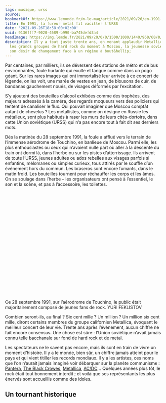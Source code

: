 ```yaml
---
tags: musique, urss
source:
bookmarkOf: https://www.lemonde.fr/m-le-mag/article/2021/09/26/en-1991-la-fureur-metal-fit-vaciller-l-urss_6096036_4500055.html
title: En 1991, la fureur metal fit vaciller l’URSS
date: '2021-09-26T18:58:00+02:00'
uuid: 9136fff7-9020-4689-b990-ba745defd3a4
headImage: https://img.lemde.fr/2021/09/20/0/0/1500/1000/1440/960/60/0/bdf1e86_137339-3236820.jpg
description: Il y a tout juste trente ans, en venant applaudir Metallica, AC/DC et
  les grands groupes de hard rock du moment à Moscou, la jeunesse soviétique hurlait
  son désir de changement face à un régime à bout&hellip;
---
```


Par centaines, par milliers, ils se déversent des stations de métro et de bus environnantes, foule hurlante qui exulte et tangue comme dans un pogo géant. Sur les rares images qui ont immortalisé leur arrivée à ce concert de légende, on les voit, une marée de vestes en jean, de blousons de cuir, de bandanas gauchement noués, de visages déformés par l’excitation.

S’y ajoutent des bouteilles d’alcool exhibées comme des trophées, des majeurs adressés à la caméra, des regards moqueurs vers des policiers qui tentent de canaliser le flux. Qui pouvait imaginer que Moscou comptât autant de chevelus  ? Les métallistes, comme on désigne en Russie les métalleux, sont plus habitués à raser les murs de leurs cités-­dortoirs, dans cette Union soviétique (URSS) qui n’a pas encore tout à fait dit ses derniers mots.

Dès la matinée du 28 septembre 1991, la foule a afflué vers le terrain de l’immense aérodrome de Touchino, en banlieue de Moscou. Parmi elle, les plus enthousiastes ou ceux qui n’avaient nulle part où aller à la descente du train ont dormi là, dans l’herbe ou sur les pistes d’atterrissage. Ils arrivent de toute l’URSS, jeunes adultes ou ados rebelles aux visages parfois si enfantins, mélomanes ou simples curieux, tous attirés par le souffle d’un événement hors du commun. Les braseros sont encore fumants, dans le matin froid. Les bouteilles tournent pour réchauffer les corps et les âmes. On se soulage dans l’herbe – les organisateurs ont pensé à l’essentiel, le son et la scène, et pas à l’accessoire, les toilettes.

![Ce 28 septembre 1991, sur l’aérodrome de Touchino, le public était majoritairement composé de jeunes fans de rock.](data:image/svg+xml,%3Csvg%20xmlns=%27http://www.w3.org/2000/svg%27%20viewBox=%270%200%20664%20443%27%3E%3C/svg%3E)

Ce 28 septembre 1991, sur l’aérodrome de Touchino, le public était majoritairement composé de jeunes fans de rock. YURI FEKLISTOV

Combien seront-ils, au final  ? Six cent mille  ? Un million  ? Un million six cent mille, diront certains membres du groupe californien Metallica, évoquant le meilleur concert de leur vie. Trente ans après l’événement, aucun chiffre ne fait encore consensus. Une chose est sûre : l’Union soviétique n’avait jamais connu telle bacchanale sur fond de hard rock et de metal.

Les spectateurs ne le savent pas encore, mais ils sont en train de vivre un moment d’histoire. Il y a le monde, bien sûr, un chiffre jamais atteint pour le pays et qui vient titiller les records mondiaux. Il y a les artistes, ces noms que l’on n’aurait jamais imaginé voir débarquer sur la planète communisme : [Pantera](https://www.lemonde.fr/disparitions/article/2018/06/23/mort-de-vinnie-paul-cofondateur-de-pantera_5320217_3382.html), [The Black Crowes](https://www.lemonde.fr/archives/article/1991/09/24/la-machine-a-remonter-le-temps-les-black-crowes-a-l-hippodrome-de-vincennes_4035551_1819218.html), [Metallica](https://www.lemonde.fr/series-d-ete/article/2020/07/24/metallica-de-metallica-l-album-qui-m-a-fait-aimer-le-heavy-metal_6047229_3451060.html), [AC/DC](https://www.lemonde.fr/disparitions/article/2017/11/19/mort-de-malcolm-young-force-secrete-d-ac-dc_5217095_3382.html)… Quelques années plus tôt, le rock était tout bonnement interdit ; et voilà que ses représentants les plus énervés sont accueillis comme des idoles.

Un tournant historique
---
